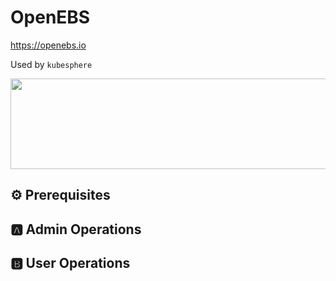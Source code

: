 # OpenEBS

https://openebs.io

Used by `kubesphere`

<img src="images/1-config-sequence.svg" width="657" height="145"> </img>

## :gear: Prerequisites


## :a: Admin Operations


## :b: User Operations
